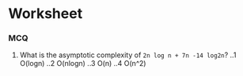 # Worksheet

### MCQ

1. What is the asymptotic complexity of `2n log n + 7n -14 log2n`?
..1 O(logn)
..2 O(nlogn)
..3 O(n)
..4 O(n^2)

